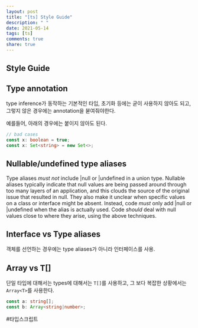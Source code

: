 ```yaml
---
layout: post
title: "[ts] Style Guide"
description: " "
date: 2021-05-14
tags: [ts]
comments: true
share: true
---
```


## Style Guide

## Type annotation

type inference가 동작하는 기본적인 타입, 초기화 등에는 굳이 사용하지 않아도 되고, 그렇지 않은 경우에는 annotation을 붇여줘야한다.

예를들어,  아래의 경우에는 붙이지 않아도 된다.

```typescript
// bad cases
const x: boolean = true;
const x: Set<string> = new Set<>;
```


## Nullable/undefined type aliases


Type aliases *must not* include |null or |undefined in a union type. Nullable aliases typically indicate that null values are being passed around through too many layers of an application, and this clouds the source of the original issue that resulted in null. They also make it unclear when specific values on a class or interface might be absent.
Instead, code *must* only add |null or |undefined when the alias is actually used. Code *should* deal with null values close to where they arise, using the above techniques.


## Interface vs Type aliases

객체를 선언하는 경우에는 type aliases가 아니라 인터페이스를 사용.


## Array<T> vs T[]

단일 타입에 대해서는 types에 대해서는 `T[]`를 사용하고,
그 보다 복잡한 상황에서는 `Array<T>`를 사용한다.

```typescript
const a: string[];
const b: Array<string|number>;

```

#타입스크립트